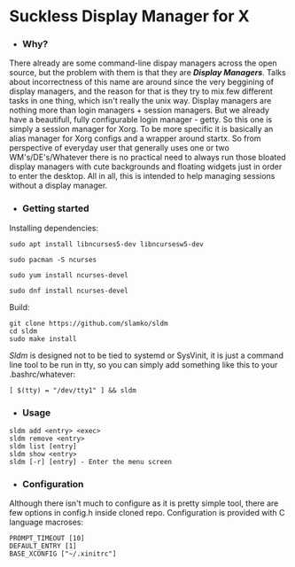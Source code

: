 # Suckless Display Manager for X

- ### **Why?**

There already are some command-line dispay managers across the open source, but the problem with them is that they are ***Display Managers***.
Talks about incorrectness of this name are around since the very beggining of display managers, and the reason for that is they try to mix few different tasks in one thing, which isn't really the unix way. Display managers are nothing more than login managers + session managers. But we already have a beautifull, fully configurable login manager - getty. So this one is simply a session manager for Xorg. To be more specific it is basically an alias manager for Xorg configs and a wrapper around startx. So from perspective of everyday user that generally uses one or two WM's/DE's/Whatever there is no practical need to always run those bloated display managers with cute backgrounds and floating widgets just in order to enter the desktop. All in all, this is intended to help managing sessions without a display manager.  

- ### **Getting started**
Installing dependencies:
```
sudo apt install libncurses5-dev libncursesw5-dev
```
```
sudo pacman -S ncurses
```
```
sudo yum install ncurses-devel
```
```
sudo dnf install ncurses-devel
```

Build:
```
git clone https://github.com/slamko/sldm
cd sldm
sudo make install
```
*Sldm* is designed not to be tied to systemd or SysVinit, it is just a command line tool to be run in tty, so you can simply add something like this to your .bashrc/whatever: 
```
[ $(tty) = "/dev/tty1" ] && sldm
```  

- ### **Usage**
```
sldm add <entry> <exec>
sldm remove <entry>
sldm list [entry]
sldm show <entry>
sldm [-r] [entry] - Enter the menu screen
```  
- ### **Configuration**
Although there isn't much to configure as it is pretty simple tool, there are few options in config.h inside cloned repo.
Configuration is provided with C language macroses:
```
PROMPT_TIMEOUT [10]
DEFAULT_ENTRY [1]
BASE_XCONFIG ["~/.xinitrc"]
